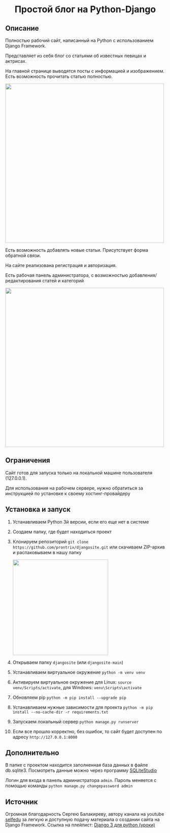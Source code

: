 <h1 align = "center">Простой блог на Python-Django</h1>

## **Описание**

<p>Полностью рабочий сайт, написанный на Python с использованием Django Framework.</p>

<p>Представляет из себя блог со статьями об известных певицах и актрисах.</p> 

<p>На главной странице выводятся посты с информацией и изображением. Есть возможность прочитать статью полностью.</p> 

<img src = "https://user-images.githubusercontent.com/60534525/227756543-399b31c6-e1dd-4bfa-8836-baffa4908e0c.jpg" width = 500 />

<p>Есть возможность добавлять новые статьи. Присутствует форма обратной связи.</p> 

<p>На сайте реализована регистрация и авторизация.</p>

<p>Есть рабочая панель администратора, с возможностью добавления/редактирования статей и категорий</p>

<img src = "https://user-images.githubusercontent.com/60534525/227756630-3e7da06f-8f69-4a37-9d25-2ebea5e08b4a.jpg" width = 500 />

## **Ограничения**

<p>Сайт готов для запуска только на локальной машине пользователя (127.0.0.1).</p>
<p>Для использования на рабочем сервере, нужно обратиться за инструкцией по установке к своему хостинг-провайдеру</p>

## **Установка и запуск**

1. Устанавливаем Python 3й версии, если его еще нет в системе
2. Создаем папку, где будет находиться проект
3. Клонируем репозиторий `git clone https://github.com/prontrix/djangosite.git` или скачиваем ZIP-архив и распаковываем в нашу папку

   <img src = "https://user-images.githubusercontent.com/60534525/227757131-e73de31f-9c33-4d2a-9cab-16ea5eee143a.jpg" width = 300 />
   
4. Открываем папку `djangosite` (или `djangosite-main`) 
5. Устанавливаем виртуальное окружение `python -m venv venv`
6. Активируем виртуальное окружение для Linux: `source venv/Scripts/activate`, для Windows: `venv\Scripts\activate`
7. Обновляем pip `python -m pip install --upgrade pip`
8. Устанавливаем нужные зависимости для проекта `python -m pip install --no-cache-dir -r requirements.txt`
9. Запускаем локальный сервер `python manage.py runserver`
10. Если все прошло корректно, без ошибок, то сайт будет доступен по адресу `http://127.0.0.1:8000`

## **Дополнительно**

<p>В папке с проектом находится заполненная база данных в файле db.sqlite3. Посмотреть данные можно через программу <a href = "https://sqlitestudio.pl" target=_blank>SQLiteStudio</a></p>

Логин для входа в панель администратора `admin`. Пароль меняется с помощью команды `python manage.py changepassword admin`

## **Источник**

Огромная благодарность Сергею Балакиреву, автору канала на youtube <a href = "https://www.youtube.com/@selfedu_rus/" target = _blank>selfedu</a> за легкую и доступную подачу материала о создании сайта на Django Framework. Ссылка на плейлист: <a href="https://www.youtube.com/watch?v=FyTL1bnUx5I&list=PLA0M1Bcd0w8xO_39zZll2u1lz_Q-Mwn1F" target = _blank>Django 3 для python (уроки)</a>

